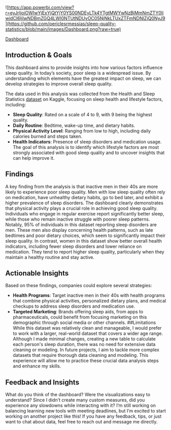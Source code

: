 ![https://app.powerbi.com/view?r=eyJrIjoiOWIwYjExYjQtYjY0YS00NDEyLTk4YTgtMWYwNzBjMmNmZTY0IiwidCI6IjIwNDBmZGQ4LWI0NTUtNDUyOC05NjNkLTUxZTFmNDNlZjQ0NyJ9](https://github.com/periclesrmessias/sleep-quality-statistics/blob/main/images/Dashboard.png?raw=true)

[Dashboard](https://app.powerbi.com/view?r=eyJrIjoiOWIwYjExYjQtYjY0YS00NDEyLTk4YTgtMWYwNzBjMmNmZTY0IiwidCI6IjIwNDBmZGQ4LWI0NTUtNDUyOC05NjNkLTUxZTFmNDNlZjQ0NyJ9)

## Introduction & Goals

This dashboard aims to provide insights into how various factors influence sleep quality. In today’s society, poor sleep is a widespread issue. By understanding which elements have the greatest impact on sleep, we can develop strategies to improve overall sleep quality.

The data used in this analysis was collected from the Health and Sleep Statistics [dataset](https://www.kaggle.com/datasets/hanaksoy/health-and-sleep-statistics)  on Kaggle, focusing on sleep health and lifestyle factors, including:

- **Sleep Quality**: Rated on a scale of 4 to 9, with 9 being the highest quality.
- **Daily Routine**: Bedtime, wake-up time, and dietary habits.
- **Physical Activity Level**: Ranging from low to high, including daily calories burned and steps taken.
- **Health Indicators**: Presence of sleep disorders and medication usage.
The goal of this analysis is to identify which lifestyle factors are most strongly associated with good sleep quality and to uncover insights that can help improve it.


## Findings
A key finding from the analysis is that inactive men in their 40s are more likely to
experience poor sleep quality. Men with low sleep quality often rely on medication,
have unhealthy dietary habits, go to bed later, and exhibit a higher prevalence of sleep
disorders.
The dashboard clearly demonstrates that physical activity plays a crucial role in
achieving good sleep quality. Individuals who engage in regular exercise report
significantly better sleep, while those who remain inactive struggle with poorer sleep
patterns. Notably, 95% of individuals in this dataset reporting sleep disorders are men.
These men also display concerning health patterns, such as late bedtimes and poor
dietary choices, which seem to significantly impact their sleep quality.
In contrast, women in this dataset show better overall health indicators, including
fewer sleep disorders and lower reliance on medication. They tend to report higher
sleep quality, particularly when they maintain a healthy routine and stay active.

## Actionable Insights
Based on these findings, companies could explore several strategies:
- **Health Programs**: Target inactive men in their 40s with health programs that
combine physical activities, personalized dietary plans, and medical checkups to
address sleep disorders and medication use.
- **Targeted Marketing**: Brands offering sleep aids, from apps to pharmaceuticals,
could benefit from focusing marketing on this demographic through social
media or other channels.
##Limitations
While this dataset was relatively clean and manageable, I would prefer to work with a
larger, real-world dataset that covers a wider age range. Although I made minimal
changes, creating a new table to calculate each person's sleep duration, there was no
need for extensive data cleaning or modeling.
In future projects, I aim to tackle more complex datasets that require thorough data
cleaning and modeling. This experience will allow me to practice these crucial data
analysis steps and enhance my skills.

## Feedback and Insights
What do you think of the dashboard? Were the visualizations easy to understand?
Since I didn’t create many custom measures, did you experience any slowdowns while
interacting with it?
I’m still working on balancing learning new tools with meeting deadlines, but I’m
excited to start working on another project like this! If you have any feedback, tips, or
just want to chat about data, feel free to reach out and message me
directly.
